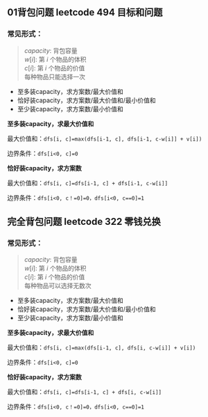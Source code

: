 ## 01背包问题  leetcode 494 目标和问题

### **常见形式**：

> $capacity$: 背包容量 \
$w[i]$: 第 $i$ 个物品的体积 \
$c[i]$: 第 $i$ 个物品的价值 \
每种物品只能选择一次

- 至多装capacity，求方案数/最大价值和
- 恰好装capacity，求方案数/最大价值和/最小价值和
- 至少装capacity，求方案数/最小价值和

**至多装capacity，求最大价值和**

最大价值和：`dfs[i, c]=max(dfs[i-1, c], dfs[i-1, c-w[i]] + v[i])`

边界条件：`dfs[i<0, c]=0`

**恰好装capacity，求方案数**

最大价值和：`dfs[i, c]=dfs[i-1, c] + dfs[i-1, c-w[i]]`

边界条件：`dfs[i<0, c！=0]=0，dfs[i<0, c==0]=1`

## 完全背包问题  leetcode 322 零钱兑换

### **常见形式**：

> $capacity$: 背包容量 \
$w[i]$: 第 $i$ 个物品的体积 \
$c[i]$: 第 $i$ 个物品的价值 \
每种物品可以选择无数次

- 至多装capacity，求方案数/最大价值和
- 恰好装capacity，求方案数/最大价值和/最小价值和
- 至少装capacity，求方案数/最小价值和

**至多装capacity，求最大价值和**

最大价值和：`dfs[i, c]=max(dfs[i-1, c], dfs[i, c-w[i]] + v[i])`

边界条件：`dfs[i<0, c]=0`

**恰好装capacity，求方案数**

最大价值和：`dfs[i, c]=dfs[i-1, c] + dfs[i, c-w[i]]`

边界条件：`dfs[i<0, c！=0]=0，dfs[i<0, c==0]=1`
